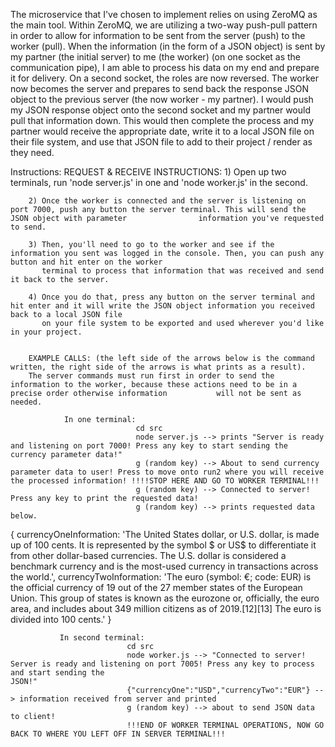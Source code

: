 The microservice that I've chosen to implement relies on using ZeroMQ as the main tool. Within ZeroMQ, we are utilizing a two-way push-pull pattern in order to allow for information to be sent from the server (push) to the worker (pull). When the information (in the form of a JSON object) is sent by my partner (the initial server) to me (the worker) (on one socket as the communication pipe), I am able to process his data on my end and prepare it for delivery. On a second socket, the roles are now reversed. The worker now becomes the server and prepares to send back the response JSON object to the previous server (the now worker - my partner). I would push my JSON response object onto the second socket and my partner would pull that information down. This would then complete the process and my partner would receive the appropriate date, write it to a local JSON file on their file system, and use that JSON file to add to their project / render as they need.

Instructions:
      REQUEST & RECEIVE INSTRUCTIONS:
        1) Open up two terminals, run 'node server.js' in one and 'node worker.js' in the second.
        
        2) Once the worker is connected and the server is listening on port 7000, push any button the server terminal. This will send the JSON object with parameter                information you've requested to send.
       
        3) Then, you'll need to go to the worker and see if the information you sent was logged in the console. Then, you can push any button and hit enter on the worker 
           terminal to process that information that was received and send it back to the server.
           
        4) Once you do that, press any button on the server terminal and hit enter and it will write the JSON object information you received back to a local JSON file 
           on your file system to be exported and used wherever you'd like in your project.
        
        
        EXAMPLE CALLS: (the left side of the arrows below is the command written, the right side of the arrows is what prints as a result).
        The server commands must run first in order to send the information to the worker, because these actions need to be in a precise order otherwise information           will not be sent as needed.
        
                In one terminal:
                                cd src
                                node server.js --> prints "Server is ready and listening on port 7000! Press any key to start sending the currency parameter data!"
                                g (random key) --> About to send currency parameter data to user! Press to move onto run2 where you will receive the processed information! !!!!STOP HERE AND GO TO WORKER TERMINAL!!!
                                g (random key) --> Connected to server! Press any key to print the requested data!
                                g (random key) --> prints requested data below.
{
  currencyOneInformation: 'The United States dollar, or U.S. dollar, is made up of 100 cents. It is represented by the symbol $ or US$ to differentiate it from other dollar-based currencies. The U.S. dollar is considered a benchmark currency and is the most-used currency in transactions across the world.',
  currencyTwoInformation: 'The euro (symbol: €; code: EUR) is the official currency of 19 out of the 27 member states of the European Union. This group of states is known as the eurozone or, officially, the euro area, and includes about 349 million citizens as of 2019.[12][13] The euro is divided into 100 cents.'
}

               In second terminal: 
                              cd src
                              node worker.js --> "Connected to server! Server is ready and listening on port 7005! Press any key to process and start sending the                                                        JSON!"
                              {"currencyOne":"USD","currencyTwo":"EUR"} --> information received from server and printed
                              g (random key) --> about to send JSON data to client!
                              !!!END OF WORKER TERMINAL OPERATIONS, NOW GO BACK TO WHERE YOU LEFT OFF IN SERVER TERMINAL!!!
